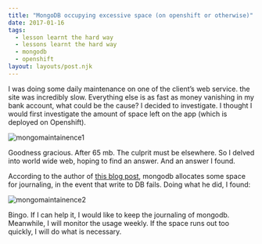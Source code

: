 ```yaml
---
title: "MongoDB occupying excessive space (on openshift or otherwise)"
date: 2017-01-16
tags:
  - lesson learnt the hard way
  - lessons learnt the hard way
  - mongodb
  - openshift
layout: layouts/post.njk
---
```

I was doing some daily maintenance on one of the client’s web service. the site was incredibly slow. Everything else is as fast as money vanishing in my bank account, what could be the cause? I decided to investigate. I thought I would first investigate the amount of space left on the app (which is deployed on Openshift).

![mongomaintainence1](/web/20190303113321im_/https://pandamakes.com.au/content/images/2018/01/mongomaintainence1.PNG)

Goodness gracious. After 65 mb. The culprit must be elsewhere. So I delved into world wide web, hoping to find an answer. And an answer I found.

According to the author of [this blog post](http://www.overtakenbyevents.com/openshift-mongodb-out-of-diskspace/), mongodb allocates some space for journaling, in the event that write to DB fails. Doing what he did, I found:

![mongomaintainence2](/web/20190303113321im_/https://pandamakes.com.au/content/images/2018/01/mongomaintainence2.PNG)

Bingo. If I can help it, I would like to keep the journaling of mongodb. Meanwhile, I will monitor the usage weekly. If the space runs out too quickly, I will do what is necessary.
